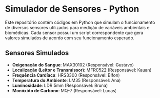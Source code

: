 # Simulador de Sensores - Python

Este repositório contém códigos em Python que simulam o funcionamento de diversos sensores utilizados para medição de variáveis ambientais e biomédicas. Cada sensor possui um script correspondente que gera valores simulados de acordo com seu funcionamento esperado.

## Sensores Simulados

- **Oxigenação do Sangue**: MAX30102 (Responsável: Gustavo)
- **Localização (Leitor e Transmissor)**: MFRC522 (Responsável: Kauan)
- **Frequência Cardíaca**: HRS3300 (Responsável: Bifon)
- **Temperatura do Ambiente**: LM35 (Responsável: Ana)
- **Luminosidade**: LDR 5mm (Responsável: Bruna)
- **Monóxido de Carbono**: MQ-7 (Responsável: Lucas)

